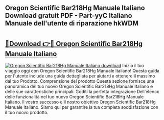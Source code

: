 ## Oregon Scientific Bar218Hg Manuale Italiano Download gratuit PDF - Part-yyC Italiano Manuale dell'utente di riparazione hkWDM

# <h2><a href="http://dfdp3p.blite.top/?on=Oregon+Scientific+Bar218Hg+Manuale+Italiano">🔗Download 👉🔴 Oregon Scientific Bar218Hg Manuale Italiano</a></h2>

[![Oregon Scientific Bar218Hg Manuale Italiano download](https://i.imgur.com/lujVjoI.png)](http://dfdp3p.blite.top/?on=Oregon+Scientific+Bar218Hg+Manuale+Italiano)
Inizia il tuo viaggio oggi con Oregon Scientific Bar218Hg Manuale Italiano! Questa guida per l'utente include una guida dettagliata per aiutarti a ottenere il massimo dal tuo Prodotto. Comprensione del prodotto Questa sezione fornisce una panoramica del tuo nuovo Oregon Scientific Bar218Hg Manuale Italiano e delle sue caratteristiche principali. Goditi la perfetta integrazione Dell'elenco delle funzionalità nel tuo nuovo Oregon Scientific Bar218Hg Manuale Italiano. Il vostro successo è il nostro obiettivo Oregon Scientific Bar218Hg Manuale Italiano. Siamo qui per garantire la tua completa soddisfazione con il tuo nuovo prodotto.
